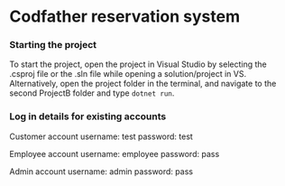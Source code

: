# Codfather reservation system
### Starting the project
To start the project, open the project in Visual Studio by selecting the .csproj file or the .sln file while opening a solution/project in VS.
Alternatively, open the project folder in the terminal, and navigate to the second ProjectB folder and type ```dotnet run```.

### Log in details for existing accounts

Customer account
username: test
password: test

Employee account
username: employee
password: pass

Admin account
username: admin
password: pass
